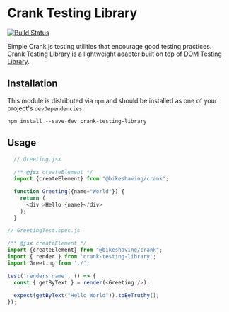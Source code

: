 
# Crank Testing Library

[![Build Status](https://travis-ci.org/ryhinchey/crank-testing-library.svg?branch=master)](https://travis-ci.org/ryhinchey/crank-testing-library)

Simple Crank.js testing utilities that encourage good testing practices. Crank Testing Library is a lightweight adapter built on top of [DOM Testing Library](https://github.com/testing-library/dom-testing-library/).

## Installation

This module is distributed via `npm` and should be installed as one of your
project's `devDependencies`:

```
npm install --save-dev crank-testing-library 
```

## Usage

```js
  // Greeting.jsx
  
  /** @jsx createElement */
  import {createElement} from "@bikeshaving/crank";

  function Greeting({name="World"}) {
    return (
      <div >Hello {name}</div>
    );
  }
```

```js
// GreetingTest.spec.js

/** @jsx createElement */
import {createElement} from "@bikeshaving/crank";
import { render } from 'crank-testing-library';
import Greeting from './';

test('renders name', () => {    
  const { getByText } = render(<Greeting />);
  
  expect(getByText("Hello World")).toBeTruthy();
});
```